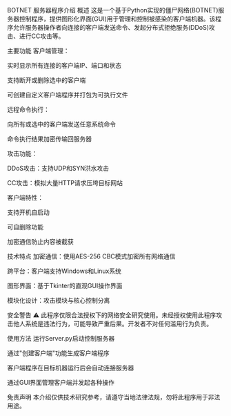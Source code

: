 BOTNET 服务器程序介绍
概述
这是一个基于Python实现的僵尸网络(BOTNET)服务器控制程序，提供图形化界面(GUI)用于管理和控制被感染的客户端机器。该程序允许服务器操作者向连接的客户端发送命令、发起分布式拒绝服务(DDoS)攻击、进行CC攻击等。

主要功能
客户端管理：

实时显示所有连接的客户端IP、端口和状态

支持断开或删除选中的客户端

可创建自定义客户端程序并打包为可执行文件

远程命令执行：

向所有或选中的客户端发送任意系统命令

命令执行结果加密传输回服务器

攻击功能：

DDoS攻击：支持UDP和SYN洪水攻击

CC攻击：模拟大量HTTP请求压垮目标网站

客户端特性：

支持开机自启动

可自删除功能

加密通信防止内容被截获

技术特点
加密通信：使用AES-256 CBC模式加密所有网络通信

跨平台：客户端支持Windows和Linux系统

图形界面：基于Tkinter的直观GUI操作界面

模块化设计：攻击模块与核心控制分离

安全警告
⚠️ 此程序仅限合法授权下的网络安全研究使用。未经授权使用此程序攻击他人系统是违法行为，可能导致严重后果。开发者不对任何滥用行为负责。

使用方法
运行Server.py启动控制服务器

通过"创建客户端"功能生成客户端程序

客户端程序在目标机器运行后会自动连接服务器

通过GUI界面管理客户端并发起各种操作

免责声明
本介绍仅供技术研究参考，请遵守当地法律法规，勿将此程序用于非法用途。
